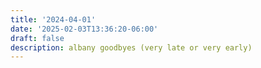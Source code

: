 ```yaml
---
title: '2024-04-01'
date: '2025-02-03T13:36:20-06:00'
draft: false
description: albany goodbyes (very late or very early)
---
```

